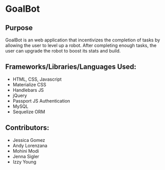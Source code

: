 # GoalBot

## Purpose
GoalBot is an web application that incentivizes the completion of tasks by allowing the user to level up a robot.  After completing enough tasks, the user can upgrade the robot to boost its stats and build.


## Frameworks/Libraries/Languages Used:
* HTML, CSS, Javascript
* Materialize CSS
* Handlebars JS
* jQuery
* Passport JS Authentication
* MySQL
* Sequelize ORM


## Contributors:
* Jessica Gomez
* Andy Lorenzana
* Mohini Modi
* Jenna Sigler
* Izzy Young